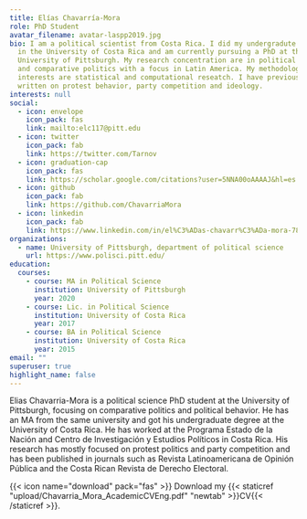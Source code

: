 ```yaml
---
title: Elías Chavarría-Mora
role: PhD Student
avatar_filename: avatar-laspp2019.jpg
bio: I am a political scientist from Costa Rica. I did my undergradute degrees
  in the University of Costa Rica and am currently pursuing a PhD at the
  University of Pittsburgh. My research concentration are in political behavior
  and comparative politics with a focus in Latin America. My methodological
  interests are statistical and computational reseatch. I have previously
  written on protest behavior, party competition and ideology.
interests: null
social:
  - icon: envelope
    icon_pack: fas
    link: mailto:elc117@pitt.edu
  - icon: twitter
    icon_pack: fab
    link: https://twitter.com/Tarnov
  - icon: graduation-cap
    icon_pack: fas
    link: https://scholar.google.com/citations?user=5NNA00oAAAAJ&hl=es
  - icon: github
    icon_pack: fab
    link: https://github.com/ChavarriaMora
  - icon: linkedin
    icon_pack: fab
    link: https://www.linkedin.com/in/el%C3%ADas-chavarr%C3%ADa-mora-782831144/
organizations:
  - name: University of Pittsburgh, department of political science
    url: https://www.polisci.pitt.edu/
education:
  courses:
    - course: MA in Political Science
      institution: University of Pittsburgh
      year: 2020
    - course: Lic. in Political Science
      institution: University of Costa Rica
      year: 2017
    - course: BA in Political Science
      institution: University of Costa Rica
      year: 2015
email: ""
superuser: true
highlight_name: false
---
```

Elias Chavarria-Mora is a political science PhD student at the University of Pittsburgh, focusing on comparative politics and political behavior. He has an MA from the same university and got his undergraduate degree at the University of Costa Rica. He has worked at the Programa Estado de la Nación and Centro de Investigación y Estudios Políticos in Costa Rica. His research has mostly focused on protest politics and party competition and has been published in journals such as Revista Latinoamericana de Opinión Pública and the Costa Rican Revista de Derecho Electoral.   

{{< icon name="download" pack="fas" >}} Download my {{< staticref "upload/Chavarria_Mora_AcademicCVEng.pdf" "newtab" >}}CV{{< /staticref >}}.
